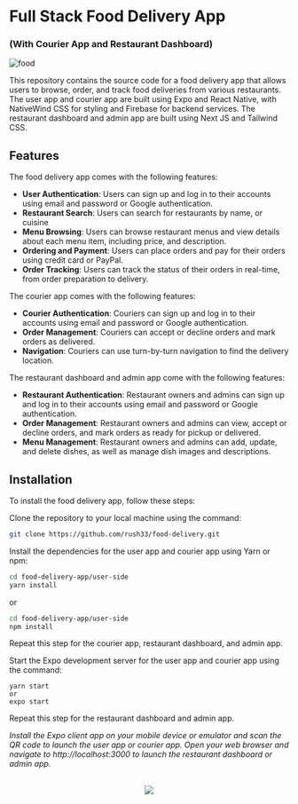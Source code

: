 
# Full Stack Food Delivery App
### (With Courier App and Restaurant Dashboard)
![food](https://github.com/rush33/food-delivery/assets/75556978/0dcec293-0f91-475f-8d1e-a296ee01f22a)

This repository contains the source code for a food delivery app that allows users to browse, order, and track food deliveries from various restaurants. The user app and courier app are built using Expo and React Native, with NativeWind CSS for styling and Firebase for backend services. The restaurant dashboard and admin app are built using Next JS and Tailwind CSS.


## Features

The food delivery app comes with the following features:

- **User Authentication**: Users can sign up and log in to their accounts using email and password or Google authentication.
- **Restaurant Search**: Users can search for restaurants by name, or cuisine
- **Menu Browsing**: Users can browse restaurant menus and view details about each menu item, including price, and description.
- **Ordering and Payment**: Users can place orders and pay for their orders using credit card or PayPal.
- **Order Tracking**: Users can track the status of their orders in real-time, from order preparation to delivery.

The courier app comes with the following features:

- **Courier Authentication**: Couriers can sign up and log in to their accounts using email and password or Google authentication.
- **Order Management**: Couriers can accept or decline orders and mark orders as delivered.
- **Navigation**: Couriers can use turn-by-turn navigation to find the delivery location.

The restaurant dashboard and admin app come with the following features:

- **Restaurant Authentication**: Restaurant owners and admins can sign up and log in to their accounts using email and password or Google authentication.
- **Order Management**: Restaurant owners and admins can view, accept or decline orders, and mark orders as ready for pickup or delivered.
- **Menu Management**: Restaurant owners and admins can add, update, and delete dishes, as well as manage dish images and descriptions.
## Installation

To install the food delivery app, follow these steps:

Clone the repository to your local machine using the command:

```bash
git clone https://github.com/rush33/food-delivery.git
```

Install the dependencies for the user app and courier app using Yarn or npm:

```bash
cd food-delivery-app/user-side
yarn install
```
or

```bash
cd food-delivery-app/user-side
npm install
```

Repeat this step for the courier app, restaurant dashboard, and admin app.

Start the Expo development server for the user app and courier app using the command:

```
yarn start
or
expo start
```

Repeat this step for the restaurant dashboard and admin app.


*Install the Expo client app on your mobile device or emulator and scan the QR code to launch the user app or courier app. Open your web browser and navigate to http://localhost:3000 to launch the restaurant dashboard or admin app.*

<br/>  

<div align="center">
            <a href="https://www.buymeacoffee.com/rushad33" target="_blank" style="display: inline-block;">
                <img
                    src="https://img.shields.io/badge/Donate-Buy%20Me%20A%20Coffee-orange.svg?style=flat-square&logo=buymeacoffee" 
                    align="center"
                />
            </a></div>
<br />

